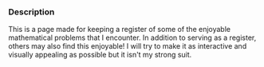 ###  Description
This is a page made for keeping a register of some of the enjoyable mathematical problems that I encounter. In addition to serving as a register, others may also find this enjoyable! I will try to make it as interactive and visually appealing as possible but it isn't my strong suit. 

